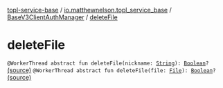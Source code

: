 [topl-service-base](../../index.md) / [io.matthewnelson.topl_service_base](../index.md) / [BaseV3ClientAuthManager](index.md) / [deleteFile](./delete-file.md)

# deleteFile

`@WorkerThread abstract fun deleteFile(nickname: `[`String`](https://kotlinlang.org/api/latest/jvm/stdlib/kotlin/-string/index.html)`): `[`Boolean`](https://kotlinlang.org/api/latest/jvm/stdlib/kotlin/-boolean/index.html)`?` [(source)](https://github.com/05nelsonm/TorOnionProxyLibrary-Android/blob/master/topl-service-base/src/main/java/io/matthewnelson/topl_service_base/BaseV3ClientAuthManager.kt#L162)
`@WorkerThread abstract fun deleteFile(file: `[`File`](https://docs.oracle.com/javase/6/docs/api/java/io/File.html)`): `[`Boolean`](https://kotlinlang.org/api/latest/jvm/stdlib/kotlin/-boolean/index.html)`?` [(source)](https://github.com/05nelsonm/TorOnionProxyLibrary-Android/blob/master/topl-service-base/src/main/java/io/matthewnelson/topl_service_base/BaseV3ClientAuthManager.kt#L165)